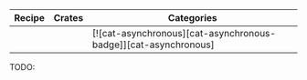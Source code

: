 | Recipe | Crates | Categories |
|--------|--------|------------|
|  |  | [![cat-asynchronous][cat-asynchronous-badge]][cat-asynchronous] |

<div class="hidden">
TODO:
</div>
